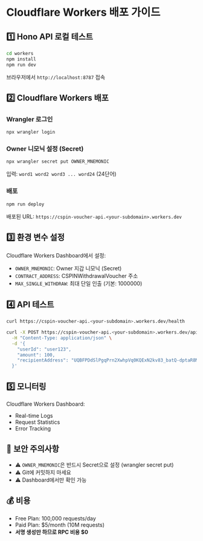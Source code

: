 # Cloudflare Workers 배포 가이드

## 1️⃣ Hono API 로컬 테스트

```bash
cd workers
npm install
npm run dev
```

브라우저에서 `http://localhost:8787` 접속

## 2️⃣ Cloudflare Workers 배포

### Wrangler 로그인
```bash
npx wrangler login
```

### Owner 니모닉 설정 (Secret)
```bash
npx wrangler secret put OWNER_MNEMONIC
```
입력: `word1 word2 word3 ... word24` (24단어)

### 배포
```bash
npm run deploy
```

배포된 URL: `https://cspin-voucher-api.<your-subdomain>.workers.dev`

## 3️⃣ 환경 변수 설정

Cloudflare Workers Dashboard에서 설정:
- `OWNER_MNEMONIC`: Owner 지갑 니모닉 (Secret)
- `CONTRACT_ADDRESS`: CSPINWithdrawalVoucher 주소
- `MAX_SINGLE_WITHDRAW`: 최대 단일 인출 (기본: 1000000)

## 4️⃣ API 테스트

```bash
curl https://cspin-voucher-api.<your-subdomain>.workers.dev/health
```

```bash
curl -X POST https://cspin-voucher-api.<your-subdomain>.workers.dev/api/request-voucher \
  -H "Content-Type: application/json" \
  -d '{
    "userId": "user123",
    "amount": 100,
    "recipientAddress": "UQBFPDdSlPgqPrn2XwhpVq0KQExN2kv83_batQ-dptaR8Mtd"
  }'
```

## 5️⃣ 모니터링

Cloudflare Workers Dashboard:
- Real-time Logs
- Request Statistics
- Error Tracking

## 🔐 보안 주의사항

- ⚠️ `OWNER_MNEMONIC`은 반드시 Secret으로 설정 (wrangler secret put)
- ⚠️ Git에 커밋하지 마세요
- ⚠️ Dashboard에서만 확인 가능

## 💰 비용

- Free Plan: 100,000 requests/day
- Paid Plan: $5/month (10M requests)
- **서명 생성만 하므로 RPC 비용 $0**
